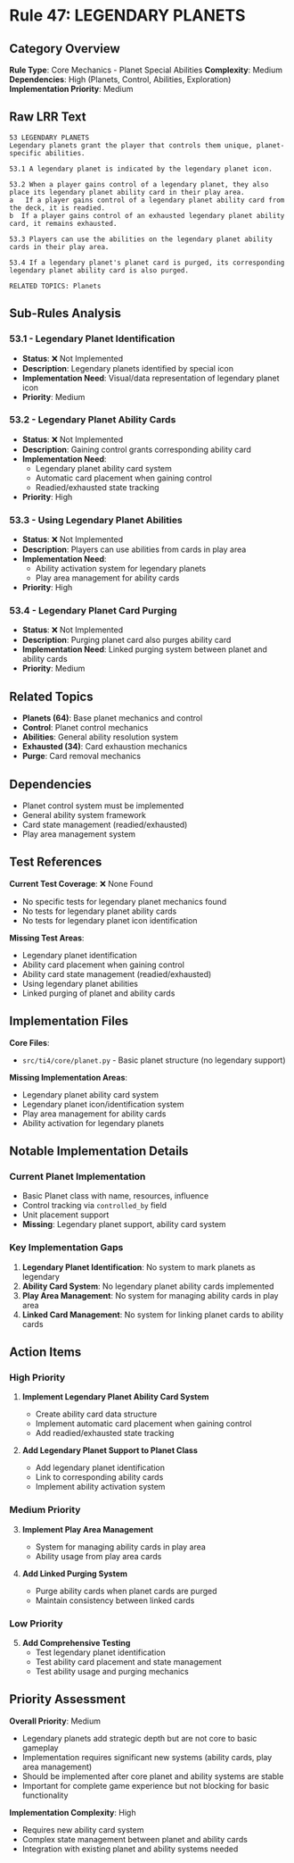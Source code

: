 # Rule 47: LEGENDARY PLANETS

## Category Overview
**Rule Type**: Core Mechanics - Planet Special Abilities
**Complexity**: Medium
**Dependencies**: High (Planets, Control, Abilities, Exploration)
**Implementation Priority**: Medium

## Raw LRR Text
```
53 LEGENDARY PLANETS
Legendary planets grant the player that controls them unique, planet-specific abilities.

53.1 A legendary planet is indicated by the legendary planet icon.

53.2 When a player gains control of a legendary planet, they also place its legendary planet ability card in their play area.
a	If a player gains control of a legendary planet ability card from the deck, it is readied.
b  If a player gains control of an exhausted legendary planet ability card, it remains exhausted.

53.3 Players can use the abilities on the legendary planet ability cards in their play area.

53.4 If a legendary planet's planet card is purged, its corresponding legendary planet ability card is also purged.

RELATED TOPICS: Planets
```

## Sub-Rules Analysis

### 53.1 - Legendary Planet Identification
- **Status**: ❌ Not Implemented
- **Description**: Legendary planets identified by special icon
- **Implementation Need**: Visual/data representation of legendary planet icon
- **Priority**: Medium

### 53.2 - Legendary Planet Ability Cards
- **Status**: ❌ Not Implemented
- **Description**: Gaining control grants corresponding ability card
- **Implementation Need**:
  - Legendary planet ability card system
  - Automatic card placement when gaining control
  - Readied/exhausted state tracking
- **Priority**: High

### 53.3 - Using Legendary Planet Abilities
- **Status**: ❌ Not Implemented
- **Description**: Players can use abilities from cards in play area
- **Implementation Need**:
  - Ability activation system for legendary planets
  - Play area management for ability cards
- **Priority**: High

### 53.4 - Legendary Planet Card Purging
- **Status**: ❌ Not Implemented
- **Description**: Purging planet card also purges ability card
- **Implementation Need**: Linked purging system between planet and ability cards
- **Priority**: Medium

## Related Topics
- **Planets (64)**: Base planet mechanics and control
- **Control**: Planet control mechanics
- **Abilities**: General ability resolution system
- **Exhausted (34)**: Card exhaustion mechanics
- **Purge**: Card removal mechanics

## Dependencies
- Planet control system must be implemented
- General ability system framework
- Card state management (readied/exhausted)
- Play area management system

## Test References
**Current Test Coverage**: ❌ None Found
- No specific tests for legendary planet mechanics found
- No tests for legendary planet ability cards
- No tests for legendary planet icon identification

**Missing Test Areas**:
- Legendary planet identification
- Ability card placement when gaining control
- Ability card state management (readied/exhausted)
- Using legendary planet abilities
- Linked purging of planet and ability cards

## Implementation Files
**Core Files**:
- `src/ti4/core/planet.py` - Basic planet structure (no legendary support)

**Missing Implementation Areas**:
- Legendary planet ability card system
- Legendary planet icon/identification system
- Play area management for ability cards
- Ability activation for legendary planets

## Notable Implementation Details

### Current Planet Implementation
- Basic Planet class with name, resources, influence
- Control tracking via `controlled_by` field
- Unit placement support
- **Missing**: Legendary planet support, ability card system

### Key Implementation Gaps
1. **Legendary Planet Identification**: No system to mark planets as legendary
2. **Ability Card System**: No legendary planet ability cards implemented
3. **Play Area Management**: No system for managing ability cards in play area
4. **Linked Card Management**: No system for linking planet cards to ability cards

## Action Items

### High Priority
1. **Implement Legendary Planet Ability Card System**
   - Create ability card data structure
   - Implement automatic card placement when gaining control
   - Add readied/exhausted state tracking

2. **Add Legendary Planet Support to Planet Class**
   - Add legendary planet identification
   - Link to corresponding ability cards
   - Implement ability activation system

### Medium Priority
3. **Implement Play Area Management**
   - System for managing ability cards in play area
   - Ability usage from play area cards

4. **Add Linked Purging System**
   - Purge ability cards when planet cards are purged
   - Maintain consistency between linked cards

### Low Priority
5. **Add Comprehensive Testing**
   - Test legendary planet identification
   - Test ability card placement and state management
   - Test ability usage and purging mechanics

## Priority Assessment
**Overall Priority**: Medium
- Legendary planets add strategic depth but are not core to basic gameplay
- Implementation requires significant new systems (ability cards, play area management)
- Should be implemented after core planet and ability systems are stable
- Important for complete game experience but not blocking for basic functionality

**Implementation Complexity**: High
- Requires new ability card system
- Complex state management between planet and ability cards
- Integration with existing planet and ability systems needed
